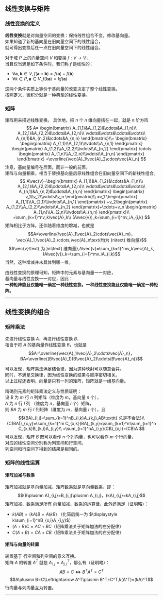 ## 线性变换与矩阵
### 线性变换的定义
**线性变换**就是对向量空间的变换：保持线性组合不变，修改基向量。  
如果知道了新的基向量在旧向量空间下的线性组合，  
就可得出变换后任一点在旧向量空间下的线性组合。

对于域 $P$ 上的向量空间 $V$ 和变换 $f:V\rightarrow V$，  
当且仅当满足如下条件时，我们称 $f$ 是线性的：
- $\forall\mathbf{a,b}\in V,f(\mathbf{a+b})=f(\mathbf{a})+f(\mathbf{b})$
- $\forall k\in P,\mathbf{a}\in V,f(k\mathbf{a})=kf(\mathbf{a})$

这两个条件实质上等价于基向量的改变决定了整个线性变换。  
按照定义，微积分就是一种典型的线性变换。
### 矩阵
矩阵用来描述线性变换。
具体地，把 $n$ 个 $n$ 维向量括在一起，就是 $n$ 阶方阵
$$
A=
\begin{bmatrix}
	A_{1,1}&A_{1,2}&\cdots&A_{1,n}\\
	A_{2,1}&A_{2,2}&\cdots&A_{2,n}\\
	\vdots&\vdots&\cdots&\vdots\\
	A_{n,1}&A_{n,2}&\cdots&A_{n,n}	
\end{bmatrix}\\=
\begin{bmatrix}
\begin{pmatrix}
	A_{1,1}\\A_{2,1}\\\vdots\\A_{n,1}
\end{pmatrix}
\begin{pmatrix}
	A_{1,2}\\A_{2,2}\\\vdots\\A_{n,2}
\end{pmatrix}
\cdots
\begin{pmatrix}
	A_{1,n}\\A_{2,n}\\\vdots\\A_{n,n}
\end{pmatrix}
\end{bmatrix}
=\overline{\vec{A}_1\vec{A}_2\cdots\vec{A}_n}
$$
注意，基向量编号在后面，而非一般的前面。  
矩阵与向量相乘，相当于替换基向量后原线性组合在旧向量空间下的新线性组合。
$$
A\vec{v}=\begin{bmatrix}
	A_{1,1}&A_{1,2}&\cdots&A_{1,n}\\
	A_{2,1}&A_{2,2}&\cdots&A_{2,n}\\
	\vdots&\vdots&\cdots&\vdots\\
	A_{n,1}&A_{n,2}&\cdots&A_{n,n}	
\end{bmatrix}
\begin{pmatrix}
	v_1\\v_2\\\vdots\\v_n
\end{pmatrix}\\
=v_1
\begin{pmatrix}
	A_{1,1}\\A_{2,1}\\\vdots\\A_{n,1}
\end{pmatrix}
+v_2\begin{pmatrix}
	A_{1,2}\\A_{2,2}\\\vdots\\A_{n,2}
\end{pmatrix}+\cdots+v_n
\begin{pmatrix}
	A_{1,n}\\A_{2,n}\\\vdots\\A_{n,n}
\end{pmatrix}\\
=\sum_{k=1}^nv_k\vec{A}_k\\
(A\vec{v})_k=\sum_{i=1}^nv_iA_{i,k}
$$
矩阵相比于方阵，还伴随着维度的增减，也就是
$$A=\overline{\vec{A}_1\vec{A}_2\cdots\vec{A}_m}，\vec{A}_1,\vec{A}_2,\cdots,\vec{A}_n\text{均为 }n\text{ 维向量}$$
$$\vec{v}\text{ 为 }m\text{ 维向量},A\vec{v}=\sum_{k=1}^mv_k\vec{A}_k,(A\vec{v})_k=\sum_{i=1}^mv_iA_{i,k}$$
当然，这种增减并未具体到哪一维。

由线性变换的原理可知，矩阵中的元素与基向量一一对应，  
基向量与线性变换一一对应，因此：  
**一种矩阵能且仅能唯一确定一种线性变换，一种线性变换能且仅能唯一确定一种矩阵。**

------------------------
## 线性变换的组合
### 矩阵乘法  
先进行线性变换 $A$，再进行线性变换 $B$，  
相当于将 $A$ 的基向量作线性变换 $B$，也就是  
$$A=\overline{\vec{A}_1\vec{A}_2\cdots\vec{A}_n}，BA=\overline{(B\vec{A}_1)(B\vec{A}_2)\cdots(B\vec{A}_n)}$$

可以发现，矩阵乘法满足结合律，因为这种映射可以随意合并。    
同时，不满足交换律，因为线性变换的结果与顺序密切相关。  
以上过程还表明，向量是只有一列的矩阵，矩阵就是一组基向量。  

精确到元素的矩阵乘法定义与性质证明：   
设 $B$ 为 $m$ 行 $n$ 列矩阵（维度为 $m$，基向量 $n$ 个），   
$A$ 为 $n$ 行 $l$ 列 （维度为 $n$，基向量 $l$ 个）矩阵，  
则 $BA$ 为 $m$ 行 $l$ 列矩阵（维度为 $m$，基向量 $l$ 个），且
$$(BA)_{i,j}=\sum_{k=1}^nB_{i,k}A_{k,j},AB\texttt{ 总是不合法}\\(C(BA))_{x,y}=\sum_{k=1}^m C_{x,k}(BA)_{k,y}=\sum_{k=1}^m\sum_{i=1}^n C_{x,k}B_{k,i}A_{i,y}\\
=\sum_{i=1}^nA_{i,y}(CB)_{x,i}=(CB)A
$$
可以发现，矩阵 $B$ 既可以看作 $n$ 个列向量，也可以看作 $m$ 个行向量，  
对应的线性空间分别称为列空间和行空间。  
列空间和行空间下得到的结果是相同的。

### 矩阵的线性运算
#### 矩阵加减与数乘

矩阵加减就是基向量加减，矩阵数乘就是基向量数乘，即：
$$(B\plusmn A)_{i,j}=B_{i,j}\plusmn A_{i,j}，(kA)_{i,j}=kA_{i,j}$$
矩阵加减、数乘满足所有 向量加减、数乘的运算律，此外还满足（证明略）：
- $k(AB)=(kA)B=A(kB)$ （化简后统一为 $\displaystyle k\sum_{i=1}^nB_{x,i}A_{i,y}$）
- $(A+B)C=AC+BC$（矩阵乘法关于矩阵加法的左分配律）
- $C(A+B)=CA+CB$（矩阵乘法关于矩阵加法的右分配律）

#### 矩阵与向量的转置    
转置基于 行空间和列空间的意义互换。  
矩阵 $A$ 的转置 $A^T$ 就是 $A_{i,j}=A^T_{j,i}$，那么有（证明略）：
$$AB=C\Leftrightarrow B^TA^T=C^T$$
$$A\plusmn B=C\Leftrightarrow A^T\plusmn B^T=C^T,k(A^T)=(kA)^T$$
行向量与列向量互为转置。  

--------------------------------------